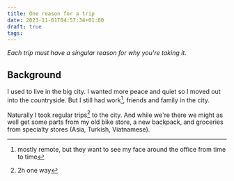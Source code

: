 ```yaml
---
title: One reason for a trip
date: 2023-11-01T04:57:34+01:00
draft: true
tags:
---
```


*Each trip must have a singular reason for why you're taking it.*

## Background

I used to live in the big city. I wanted more peace and quiet so I moved out
into the countryside. But I still had work[^1], friends and family in the city.

Naturally I took regular trips[^2] to the city. And while we're
there we might as well get some parts from my old bike store, a new backpack,
and groceries from specialty stores (Asia, Turkish, Viatnamese).

[^1]: mostly remote, but they want to see my face around the office from time to time
[^2]: 2h one way
